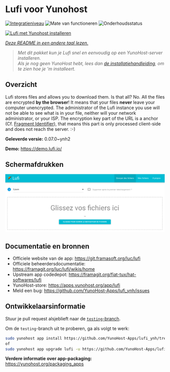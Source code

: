 <!--
NB: Deze README is automatisch gegenereerd door <https://github.com/YunoHost/apps/tree/master/tools/readme_generator>
Hij mag NIET handmatig aangepast worden.
-->

# Lufi voor Yunohost

[![Integratieniveau](https://apps.yunohost.org/badge/integration/lufi)](https://ci-apps.yunohost.org/ci/apps/lufi/)
![Mate van functioneren](https://apps.yunohost.org/badge/state/lufi)
![Onderhoudsstatus](https://apps.yunohost.org/badge/maintained/lufi)

[![Lufi met Yunohost installeren](https://install-app.yunohost.org/install-with-yunohost.svg)](https://install-app.yunohost.org/?app=lufi)

*[Deze README in een andere taal lezen.](./ALL_README.md)*

> *Met dit pakket kun je Lufi snel en eenvoudig op een YunoHost-server installeren.*  
> *Als je nog geen YunoHost hebt, lees dan [de installatiehandleiding](https://yunohost.org/install), om te zien hoe je 'm installeert.*

## Overzicht

Lufi stores files and allows you to download them. Is that all? No. All the files are encrypted **by the browser**! It means that your files **never** leave your computer unencrypted.
The administrator of the Lufi instance you use will not be able to see what is in your file, neither will your network administrator, or your ISP.
The encryption key part of the URL is a anchor (Cf. [Fragment Identifier](https://en.wikipedia.org/wiki/Fragment_identifier)), that means this part is only processed client-side and does not reach the server. :-)


**Geleverde versie:** 0.07.0~ynh2

**Demo:** <https://demo.lufi.io/>

## Schermafdrukken

![Schermafdrukken van Lufi](./doc/screenshots/screenshot_lufi_1.png)

## Documentatie en bronnen

- Officiele website van de app: <https://git.framasoft.org/luc/lufi>
- Officiele beheerdersdocumentatie: <https://framagit.org/luc/lufi/wikis/home>
- Upstream app codedepot: <https://framagit.org/fiat-tux/hat-softwares/lufi>
- YunoHost-store: <https://apps.yunohost.org/app/lufi>
- Meld een bug: <https://github.com/YunoHost-Apps/lufi_ynh/issues>

## Ontwikkelaarsinformatie

Stuur je pull request alsjeblieft naar de [`testing`-branch](https://github.com/YunoHost-Apps/lufi_ynh/tree/testing).

Om de `testing`-branch uit te proberen, ga als volgt te werk:

```bash
sudo yunohost app install https://github.com/YunoHost-Apps/lufi_ynh/tree/testing --debug
of
sudo yunohost app upgrade lufi -u https://github.com/YunoHost-Apps/lufi_ynh/tree/testing --debug
```

**Verdere informatie over app-packaging:** <https://yunohost.org/packaging_apps>
